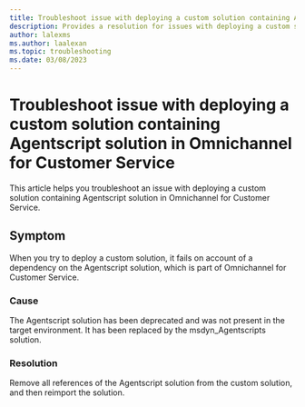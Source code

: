```yaml
---
title: Troubleshoot issue with deploying a custom solution containing Agentscript solution in Omnichannel for Customer Service
description: Provides a resolution for issues with deploying a custom solution containing Agentscript solution in Omnichannel for Customer Service.
author: lalexms
ms.author: laalexan
ms.topic: troubleshooting
ms.date: 03/08/2023
---
```


# Troubleshoot issue with deploying a custom solution containing Agentscript solution in Omnichannel for Customer Service

This article helps you troubleshoot an issue with deploying a custom solution containing Agentscript solution in Omnichannel for Customer Service.

## Symptom

When you try to deploy a custom solution, it fails on account of a dependency on the Agentscript solution, which is part of Omnichannel for Customer Service.

### Cause

The Agentscript solution has been deprecated and was not present in the target environment. It has been replaced by the msdyn_Agentscripts solution.

### Resolution

 Remove all references of the Agentscript solution from the custom solution, and then reimport the solution.
